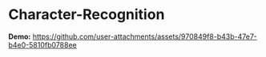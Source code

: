 # Character-Recognition
**Demo:**
https://github.com/user-attachments/assets/970849f8-b43b-47e7-b4e0-5810fb0788ee

